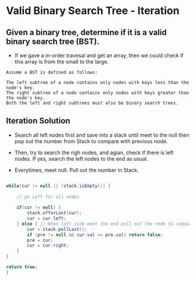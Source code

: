 # Valid Binary Search Tree - Iteration


## Given a binary tree, determine if it is a valid binary search tree (BST).

- If we gave a in-order travesal and get an array, then we could check if this array is from the small to the large.

```
Assume a BST is defined as follows:

The left subtree of a node contains only nodes with keys less than the node's key.
The right subtree of a node contains only nodes with keys greater than the node's key.
Both the left and right subtrees must also be binary search trees.
```
## Iteration Solution
- Search all left nodes first and save into a stack until meet to the null then pop out the number from Stack to compare with previous node.

- Then, try to search the righ nodes, and agian, check if there is left nodes. If yes, search the left nodes to the end as usual. 

- Everytimes, meet null. Pull out the number in Stack.

```java

while(cur != null || !stack.isEmpty()) {
    
    // go Left for all nodes
    
    if(cur != null) {
        stack.offerLast(cur);
        cur = cur.left;
    } else { // When left side meet the end poll out the node to compare with last node and go right
        cur = stack.pollLast();
        if (pre != null && cur.val <= pre.val) return false;
        pre = cur;
        cur = cur.right;
    }
}

return true;
}

```